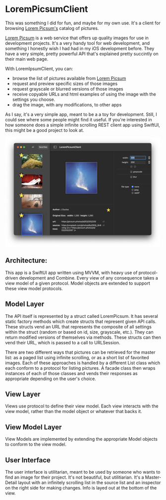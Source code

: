 #  LoremPicsumClient

This was something I did for fun, and maybe for my own use. It's a client for browsing [Lorem Picsum's](https://picsum.photos) catalog of pictures. 

 [Lorem Picsum](https://picsum.photos) is a web service that offers up quality images for use in development projects.  It's a very handy tool for web development, and something I honestly wish I had had in my iOS development before. They have a very simple, pretty powerful API that's explained pretty succintly on their main web page.

With LoremIpsumClient, you can:

* browse the list of pictures available from [Lorem Picsum](https://picsum.photos)
* request and preview specific sizes of those images
* request grayscale or blurred versions of those images
* receive copyable URLs and html examples of using the image with the settings you choose.
* drag the image, with any modifications, to other apps

As I say, it's a very simple app, meant to be a a toy for development.  Still, I could see where some people might find it useful.  If you're interested in how someone does a simple infinite scrolling REST client app using SwiftUI, this might be a good project to look at.

<img src="https://github.com/jaywardell/LoremPicsumClient/raw/main/promotional/screenshots/screenshot1.png" width=500 height=352 />

## Architecture:

This app is a SwiftUI app written using MVVM, with heavy use of protocol-driven development and Combine. Every view of any consequence takes a view model of a given protocol. Model objects are extended to support these view model protocols. 

## Model Layer

The API itself is represented by a struct called LoremPicsum.  It has several static factory methods which create structs that represent given API calls. These structs vend an URL that represents the composite of all settings within the struct (random or based on id, size, grayscale, etc.). They can return modified versions of themselves via methods.  These structs can then vend their URL, which is passed to a call to URLSession.

There are two different ways that pictures can be retrieved for the master list: as a paged list using infinite scrolling, or as a short list of favorited images.  Each of these approaches is handled by a different List class which each conform to a protocol for listing pictures.  A facade class then wraps instances of each of those classes and vends their responses as appropriate depending on the user's choice.

## View Layer

Views use protocol to define their view model.  Each view interacts with the view model, rather than the model object or whatever that backs it.

## View Model Layer

View Models are implemented by extending the appropriate Model objects to conform to the view model.

## User Interface

The user interface is utilitarian, meant to be used by someone who wants to find an image for their project.  It's not beautiful, but utilitiarian. It's a Master-Detail layout with an infinitely scrolling list in the source list and an inspector on the right side for making changes.  Info is layed out at the bottom of the view.

